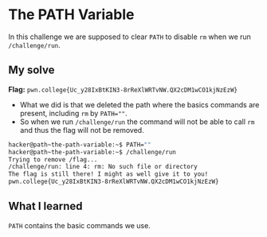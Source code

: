 # The PATH Variable
In this challenge we are supposed to clear `PATH` to disable `rm` when we run `/challenge/run`.
## My solve
**Flag:** `pwn.college{Uc_y28IxBtKIN3-8rReXlWRTvNW.QX2cDM1wCO1kjNzEzW}`
- What we did is that we deleted the path where the basics commands are present, including `rm` by `PATH=""`.
- So when we run `/challenge/run` the command will not be able to call `rm` and thus the flag will not be removed.

```bash
hacker@path~the-path-variable:~$ PATH=""
hacker@path~the-path-variable:~$ /challenge/run
Trying to remove /flag...
/challenge/run: line 4: rm: No such file or directory
The flag is still there! I might as well give it to you!
pwn.college{Uc_y28IxBtKIN3-8rReXlWRTvNW.QX2cDM1wCO1kjNzEzW}
```

## What I learned 
`PATH` contains the basic commands we use.
